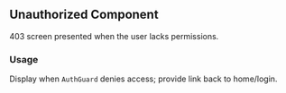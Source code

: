 ## Unauthorized Component

403 screen presented when the user lacks permissions.

### Usage

Display when `AuthGuard` denies access; provide link back to home/login.



